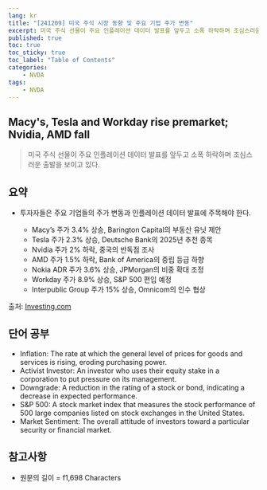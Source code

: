 ```yaml
---
lang: kr
title: "[241209] 미국 주식 시장 동향 및 주요 기업 주가 변동"
excerpt: 미국 주식 선물이 주요 인플레이션 데이터 발표를 앞두고 소폭 하락하며 조심스러운 출발을 보이고 있다.
published: true
toc: true
toc_sticky: true
toc_label: "Table of Contents"
categories:
    - NVDA
tags:
    - NVDA
---
```


## Macy's, Tesla and Workday rise premarket;  Nvidia, AMD fall

> 미국 주식 선물이 주요 인플레이션 데이터 발표를 앞두고 소폭 하락하며 조심스러운 출발을 보이고 있다.

## 요약

- 투자자들은 주요 기업들의 주가 변동과 인플레이션 데이터 발표에 주목해야 한다.

  - Macy’s 주가 3.4% 상승, Barington Capital의 부동산 유닛 제안
  - Tesla 주가 2.3% 상승, Deutsche Bank의 2025년 추천 종목
  - Nvidia 주가 2% 하락, 중국의 반독점 조사
  - AMD 주가 1.5% 하락, Bank of America의 중립 등급 하향
  - Nokia ADR 주가 3.6% 상승, JPMorgan의 비중 확대 조정
  - Workday 주가 8.9% 상승, S&P 500 편입 예정
  - Interpublic Group 주가 15% 상승, Omnicom의 인수 협상

출처: [Investing.com](https://www.investing.com/news/stock-market-news/macys-tesla-and-workday-rise-premarket--nvidia-amd-fall-3761257)

## 단어 공부

- Inflation: The rate at which the general level of prices for goods and services is rising, eroding purchasing power.
- Activist Investor: An investor who uses their equity stake in a corporation to put pressure on its management.
- Downgrade: A reduction in the rating of a stock or bond, indicating a decrease in expected performance.
- S&P 500: A stock market index that measures the stock performance of 500 large companies listed on stock exchanges in the United States.
- Market Sentiment: The overall attitude of investors toward a particular security or financial market.

## 참고사항


- 원문의 길이 = f1,698 Characters

